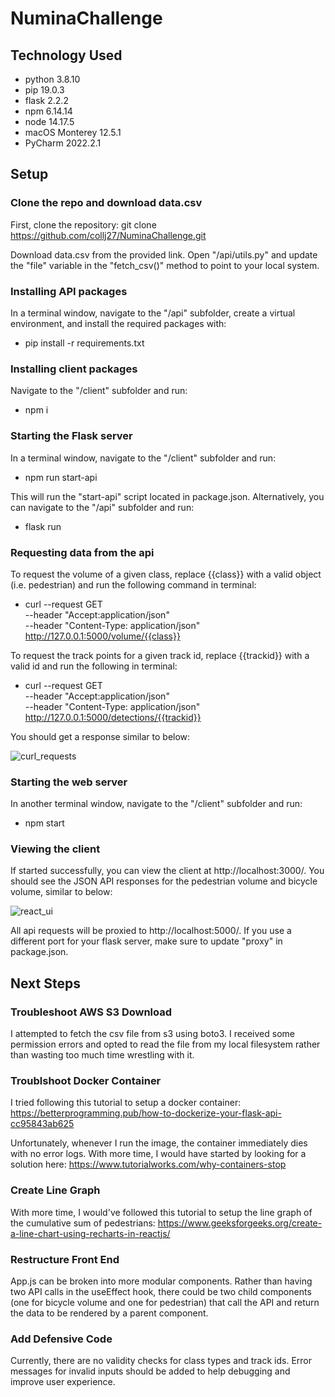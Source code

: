 # NuminaChallenge

## Technology Used
- python 3.8.10
- pip 19.0.3 
- flask 2.2.2
- npm 6.14.14
- node 14.17.5
- macOS Monterey 12.5.1
- PyCharm 2022.2.1 

## Setup

### Clone the repo and download data.csv
First, clone the repository: git clone https://github.com/collj27/NuminaChallenge.git

Download data.csv from the provided link. Open "/api/utils.py" and update the "file" variable in the "fetch_csv()" method to point to your local system.

### Installing API packages
In a terminal window, navigate to the "/api" subfolder, create a virtual environment, and install the required packages with:
 - pip install -r requirements.txt

### Installing client packages
Navigate to the "/client" subfolder and run:
- npm i
 
### Starting the Flask server

In a terminal window, navigate to the "/client" subfolder and run:
-  npm run start-api

This will run the "start-api" script located in package.json. Alternatively, you can navigate to the "/api" subfolder and run:
- flask run

### Requesting data from the api

To request the volume of a given class, replace {{class}} with a valid object (i.e. pedestrian) and run the following command in terminal:
 
- curl --request GET \
--header "Accept:application/json" \
--header "Content-Type: application/json" \
http://127.0.0.1:5000/volume/{{class}}

To request the track points for a given track id, replace {{trackid}} with a valid id and run the following in terminal:
- curl --request GET \
--header "Accept:application/json" \
--header "Content-Type: application/json" \
http://127.0.0.1:5000/detections/{{trackid}}

You should get a response similar to below:

 ![curl_requests](https://user-images.githubusercontent.com/42978742/186973356-f22dcf91-ba3a-44fd-8235-fda77a31e389.png)

### Starting the web server

In another terminal window, navigate to the "/client" subfolder and run:
- npm start

### Viewing the client

If started successfully, you can view the client at http://localhost:3000/. You should see the JSON API responses for the pedestrian volume and bicycle volume, similar to below:

![react_ui](https://user-images.githubusercontent.com/42978742/186973357-911c7fcc-db74-4825-b27b-1de5a1e5aeda.png)

All api requests will be proxied to http://localhost:5000/. If you use a different port for your flask server, make sure to update "proxy" in package.json.

## Next Steps


### Troubleshoot AWS S3 Download

I attempted to fetch the csv file from s3 using boto3. I received some permission errors and opted to read the file from my local filesystem rather than wasting too much time wrestling with it.

### Troublshoot Docker Container

I tried following this tutorial to setup a docker container: https://betterprogramming.pub/how-to-dockerize-your-flask-api-cc95843ab625

Unfortunately, whenever I run the image, the container immediately dies with no error logs. With more time, I would have started by looking for a solution here: https://www.tutorialworks.com/why-containers-stop

### Create Line Graph
With more time, I would've followed this tutorial to setup the line graph of the cumulative sum of pedestrians: https://www.geeksforgeeks.org/create-a-line-chart-using-recharts-in-reactjs/
 
 
### Restructure Front End
 
App.js can be broken into more modular components. Rather than having two API calls in the useEffect hook, there could be two child components (one for bicycle volume and one for pedestrian) that call the API and return the data to be rendered by a parent component.
 
### Add Defensive Code
 
Currently, there are no validity checks for class types and track ids. Error messages for invalid inputs should be added to help debugging and improve user experience. 

